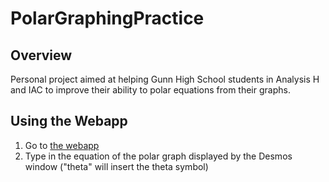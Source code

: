 # PolarGraphingPractice

## Overview
Personal project aimed at helping Gunn High School students in Analysis H and IAC to improve their ability to polar equations from their graphs.

## Using the Webapp
1. Go to [the webapp](https://csplatti.github.io/PolarGraphingPractice/)
2. Type in the equation of the polar graph displayed by the Desmos window ("theta" will insert the theta symbol)
